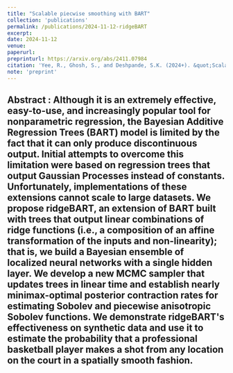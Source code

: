 ```yaml
---
title: "Scalable piecwise smoothing with BART"
collection: 'publications'
permalink: /publications/2024-11-12-ridgeBART
excerpt: 
date: 2024-11-12
venue:
paperurl:
preprinturl: https://arxiv.org/abs/2411.07984
citation: 'Yee, R., Ghosh, S., and Deshpande, S.K. (2024+). &quot;Scalable piecewise smoothing with BART.&quot;'
note: 'preprint'
---
```


<b> Abstract </b> : 
Although it is an extremely effective, easy-to-use, and increasingly popular tool for nonparametric regression, the Bayesian Additive Regression Trees (BART) model is limited by the fact that it can only produce discontinuous output. Initial attempts to overcome this limitation were based on regression trees that output Gaussian Processes instead of constants. Unfortunately, implementations of these extensions cannot scale to large datasets. We propose ridgeBART, an extension of BART built with trees that output linear combinations of ridge functions (i.e., a composition of an affine transformation of the inputs and non-linearity); that is, we build a Bayesian ensemble of localized neural networks with a single hidden layer. We develop a new MCMC sampler that updates trees in linear time and establish nearly minimax-optimal posterior contraction rates for estimating Sobolev and piecewise anisotropic Sobolev functions. We demonstrate ridgeBART's effectiveness on synthetic data and use it to estimate the probability that a professional basketball player makes a shot from any location on the court in a spatially smooth fashion.
---


